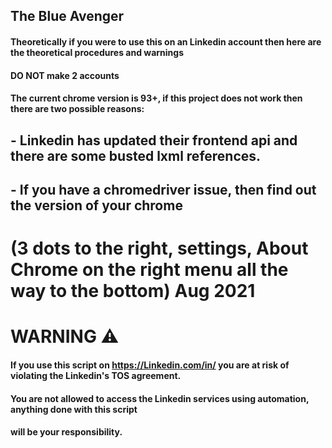 ## The Blue Avenger

#### Theoretically if you were to use this on an Linkedin account then here are the theoretical procedures and warnings

#### DO NOT make 2 accounts

#### The current chrome version is 93+, if this project does not work then there are two possible reasons:
## - Linkedin has updated their frontend api and there are some busted lxml references.
## - If you have a chromedriver issue, then find out the version of your chrome 
# (3 dots to the right, settings, About Chrome on the right menu all the way to the bottom) Aug 2021


# WARNING :warning:

#### If you use this script on https://Linkedin.com/in/ you are at risk of violating the Linkedin's TOS agreement. 

#### You are not allowed to access the Linkedin services using automation, anything done with this script 

#### will be your responsibility. 

